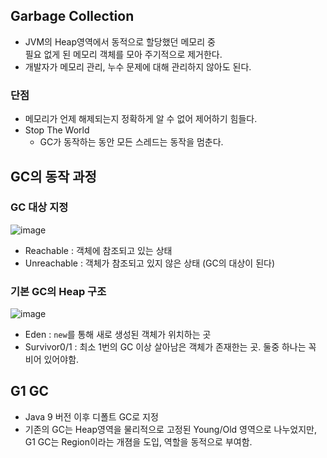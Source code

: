 ## Garbage Collection
- JVM의 Heap영역에서 동적으로 할당했던 메모리 중  
  필요 없게 된 메모리 객체를 모아 주기적으로 제거한다.
- 개발자가 메모리 관리, 누수 문제에 대해 관리하지 않아도 된다.

### 단점
- 메모리가 언제 해제되는지 정확하게 알 수 없어 제어하기 힘들다.
- Stop The World
  + GC가 동작하는 동안 모든 스레드는 동작을 멈춘다.

## GC의 동작 과정
### GC 대상 지정
![image](https://github.com/ChuibboStudy/csstudy/assets/81959996/220c3cc4-3a8e-450a-b11b-c007afa2065f)

- Reachable : 객체에 참조되고 있는 상태
- Unreachable : 객체가 참조되고 있지 않은 상태 (GC의 대상이 된다)

### 기본 GC의 Heap 구조
![image](https://github.com/ChuibboStudy/csstudy/assets/81959996/bab2c8fa-86e7-41b3-99e9-23669659bc67)

- Eden : `new`를 통해 새로 생성된 객체가 위치하는 곳
- Survivor0/1 : 최소 1번의 GC 이상 살아남은 객체가 존재한는 곳.
  둘중 하나는 꼭 비어 있어야함.

## G1 GC
- Java 9 버전 이후 디폴트 GC로 지정
- 기존의 GC는 Heap영역을 물리적으로 고정된 Young/Old 영역으로 나누었지만,  
  G1 GC는 Region이라는 개졈을 도입, 역할을 동적으로 부여함.
